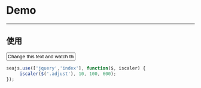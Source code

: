 # Demo

---

## 使用

<input class="adjust" value="Change this text and watch this field adjusting">

<style>
.adjust {
    transition: width .15s;
}
</style>

````javascript
seajs.use(['jquery','index'], function($, iscaler) {
     iscaler($('.adjust'), 10, 100, 600);
});
````
